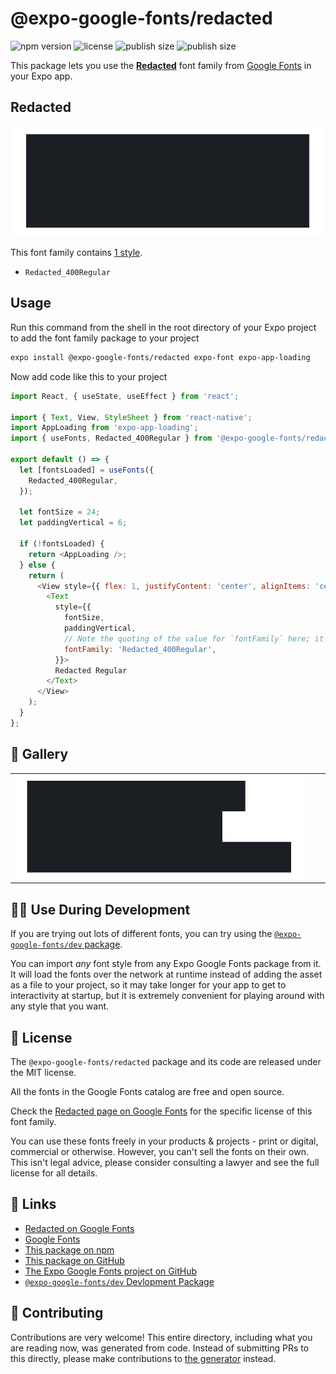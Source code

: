# @expo-google-fonts/redacted

![npm version](https://flat.badgen.net/npm/v/@expo-google-fonts/redacted)
![license](https://flat.badgen.net/github/license/expo/google-fonts)
![publish size](https://flat.badgen.net/packagephobia/install/@expo-google-fonts/redacted)
![publish size](https://flat.badgen.net/packagephobia/publish/@expo-google-fonts/redacted)

This package lets you use the [**Redacted**](https://fonts.google.com/specimen/Redacted) font family from [Google Fonts](https://fonts.google.com/) in your Expo app.

## Redacted

![Redacted](./font-family.png)

This font family contains [1 style](#-gallery).

- `Redacted_400Regular`

## Usage

Run this command from the shell in the root directory of your Expo project to add the font family package to your project
```sh
expo install @expo-google-fonts/redacted expo-font expo-app-loading
```

Now add code like this to your project
```js
import React, { useState, useEffect } from 'react';

import { Text, View, StyleSheet } from 'react-native';
import AppLoading from 'expo-app-loading';
import { useFonts, Redacted_400Regular } from '@expo-google-fonts/redacted';

export default () => {
  let [fontsLoaded] = useFonts({
    Redacted_400Regular,
  });

  let fontSize = 24;
  let paddingVertical = 6;

  if (!fontsLoaded) {
    return <AppLoading />;
  } else {
    return (
      <View style={{ flex: 1, justifyContent: 'center', alignItems: 'center' }}>
        <Text
          style={{
            fontSize,
            paddingVertical,
            // Note the quoting of the value for `fontFamily` here; it expects a string!
            fontFamily: 'Redacted_400Regular',
          }}>
          Redacted Regular
        </Text>
      </View>
    );
  }
};

```

## 🔡 Gallery


||||
|-|-|-|
|![Redacted_400Regular](./Redacted_400Regular.ttf.png)||||


## 👩‍💻 Use During Development

If you are trying out lots of different fonts, you can try using the [`@expo-google-fonts/dev` package](https://github.com/expo/google-fonts/tree/master/font-packages/dev#readme).

You can import *any* font style from any Expo Google Fonts package from it. It will load the fonts
over the network at runtime instead of adding the asset as a file to your project, so it may take longer
for your app to get to interactivity at startup, but it is extremely convenient
for playing around with any style that you want.

## 📖 License

The `@expo-google-fonts/redacted` package and its code are released under the MIT license.

All the fonts in the Google Fonts catalog are free and open source.

Check the [Redacted page on Google Fonts](https://fonts.google.com/specimen/Redacted) for the specific license of this font family.

You can use these fonts freely in your products & projects - print or digital, commercial or otherwise. However, you can't sell the fonts on their own. This isn't legal advice, please consider consulting a lawyer and see the full license for all details.

## 🔗 Links

- [Redacted on Google Fonts](https://fonts.google.com/specimen/Redacted)
- [Google Fonts](https://fonts.google.com/)
- [This package on npm](https://www.npmjs.com/package/@expo-google-fonts/redacted)
- [This package on GitHub](https://github.com/expo/google-fonts/tree/master/font-packages/redacted)
- [The Expo Google Fonts project on GitHub](https://github.com/expo/google-fonts)
- [`@expo-google-fonts/dev` Devlopment Package](https://github.com/expo/google-fonts/tree/master/font-packages/dev)

## 🤝 Contributing

Contributions are very welcome! This entire directory, including what you are reading now, was generated from code. Instead of submitting PRs to this directly, please make contributions to [the generator](https://github.com/expo/google-fonts/tree/master/packages/generator) instead.
